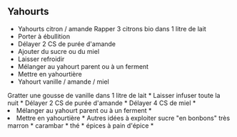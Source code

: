 ## Yahourts
*  Yahourts citron / amande Rapper 3 citrons bio dans 1 litre de lait
* Porter à ébullition
* Délayer 2 CS de purée d'amande
* Ajouter du sucre ou du miel
* Laisser refroidir
* Mélanger au yahourt parent ou à un ferment
* Mettre en yahourtière
*  Yahourt vanille / amande / miel
<meta content="text/html; charset=utf-8" http-equiv="content-type">
Gratter une gousse de vanille dans 1 litre de lait
* Laisser infuser toute la nuit
* Délayer 2 CS de purée d'amande
* Délayer 4 CS de miel
* <li style="margin-top: 0px; margin-right: 0px; margin-bottom: 0px; margin-left: 0px; padding-top: 0px; padding-right: 0px; padding-bottom: 0px; padding-left: 0px; ">Mélanger au yahourt parent ou à un ferment
* <li style="margin-top: 0px; margin-right: 0px; margin-bottom: 0px; margin-left: 0px; padding-top: 0px; padding-right: 0px; padding-bottom: 0px; padding-left: 0px; ">Mettre en yahourtière
*  Autres idées à exploiter sucre "en bonbons" très marron
* carambar
* thé
* épices à pain d'épice
*

